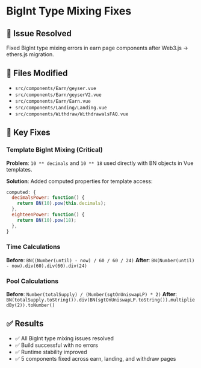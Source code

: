 # BigInt Type Mixing Fixes

## 🎯 Issue Resolved
Fixed BigInt type mixing errors in earn page components after Web3.js → ethers.js migration.

## 📁 Files Modified
- `src/components/Earn/geyser.vue`
- `src/components/Earn/geyserV2.vue`
- `src/components/Earn/Earn.vue`
- `src/components/Landing/Landing.vue`
- `src/components/Withdraw/WithdrawalsFAQ.vue`

## 🔧 Key Fixes

### Template BigInt Mixing (Critical)
**Problem**: `10 ** decimals` and `10 ** 18` used directly with BN objects in Vue templates.

**Solution**: Added computed properties for template access:
```javascript
computed: {
  decimalsPower: function() {
    return BN(10).pow(this.decimals);
  },
  eighteenPower: function() {
    return BN(10).pow(18);
  },
}
```

### Time Calculations
**Before**: `BN((Number(until) - now) / 60 / 60 / 24)`
**After**: `BN(Number(until) - now).div(60).div(60).div(24)`

### Pool Calculations
**Before**: `Number(totalSupply) / (Number(sgtOnUniswapLP) * 2)`
**After**: `BN(totalSupply.toString()).div(BN(sgtOnUniswapLP.toString()).multipliedBy(2)).toNumber()`

## ✅ Results
- ✅ All BigInt type mixing issues resolved
- ✅ Build successful with no errors
- ✅ Runtime stability improved
- ✅ 5 components fixed across earn, landing, and withdraw pages